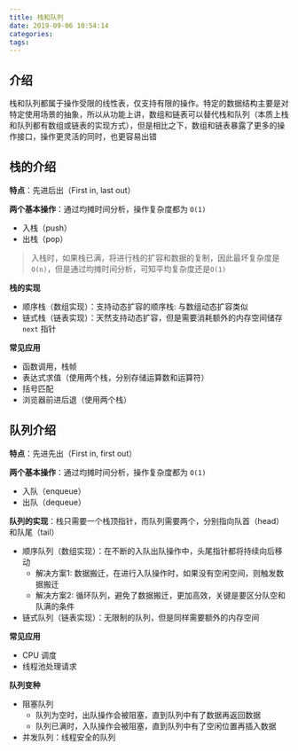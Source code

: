 ```yaml
---
title: 栈和队列
date: 2019-09-06 10:54:14
categories: 
tags:
---
```

## 介绍
栈和队列都属于操作受限的线性表，仅支持有限的操作。特定的数据结构主要是对特定使用场景的抽象，所以从功能上讲，数组和链表可以替代栈和队列（本质上栈和队列都有数组或链表的实现方式），但是相比之下，数组和链表暴露了更多的操作接口，操作更灵活的同时，也更容易出错

## 栈的介绍
**特点**：先进后出（First in, last out）

**两个基本操作**：通过均摊时间分析，操作复杂度都为 `O(1)`
- 入栈（push）
- 出栈（pop）

> 入栈时，如果栈已满，将进行栈的扩容和数据的复制，因此最坏复杂度是 `O(n)`，但是通过均摊时间分析，可知平均复杂度还是`O(1)`

**栈的实现**
- 顺序栈（数组实现）：支持动态扩容的顺序栈: 与数组动态扩容类似
- 链式栈（链表实现）：天然支持动态扩容，但是需要消耗额外的内存空间储存 `next` 指针

**常见应用**
- 函数调用，栈帧
- 表达式求值（使用两个栈，分别存储运算数和运算符）
- 括号匹配
- 浏览器前进后退（使用两个栈）

## 队列介绍
**特点**：先进先出（First in, first out）

**两个基本操作**：通过均摊时间分析，操作复杂度都为 `O(1)`
- 入队（enqueue）
- 出队（dequeue）

**队列的实现**：栈只需要一个栈顶指针，而队列需要两个，分别指向队首（head）和队尾（tail）
- 顺序队列（数组实现）：在不断的入队出队操作中，头尾指针都将持续向后移动
    + 解决方案1: 数据搬迁，在进行入队操作时，如果没有空闲空间，则触发数据搬迁
    + 解决方案2: 循环队列，避免了数据搬迁，更加高效，关键是要区分队空和队满的条件
- 链式队列（链表实现）：无限制的队列，但是同样需要额外的内存空间

**常见应用**
- CPU 调度
- 线程池处理请求

**队列变种**
- 阻塞队列
    + 队列为空时，出队操作会被阻塞，直到队列中有了数据再返回数据
    + 队列已满时，入队操作会被阻塞，直到队列中有了空闲位置再插入数据
- 并发队列：线程安全的队列


